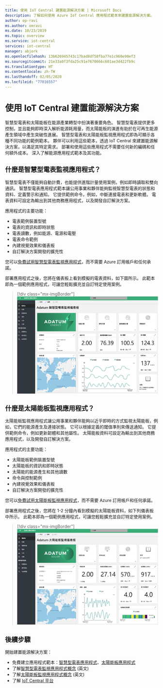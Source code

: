 ```yaml
---
title: 使用 IoT Central 建置能源解決方案 | Microsoft Docs
description: 了解如何使用 Azure IoT Central 應用程式範本來建置能源解決方案。
author: op-ravi
ms.author: omravi
ms.date: 10/23/2019
ms.topic: overview
ms.service: iot-central
services: iot-central
manager: abjork
ms.openlocfilehash: 13b626945743c17bad8df58fba77e1c960e90ef3
ms.sourcegitcommit: 21e33a0f3fda25c91e7670666c601ae3d422fb9c
ms.translationtype: HT
ms.contentlocale: zh-TW
ms.lasthandoff: 02/05/2020
ms.locfileid: "77016557"
---
```

# <a name="build-energy-solutions-with-iot-central"></a>使用 IoT Central 建置能源解決方案 




智慧型電表和太陽能板在能源產業轉型中扮演著重要角色。 智慧型電表提供更多控制，並且能夠即時深入解析能源耗用量，而太陽能板的演進有助於在可再生能源產生領域中產生突破性進展。 智慧型電表和太陽能板監視應用程式即為可顯示各種不同功能的範例範本。 夥伴可以利用這些範本，透過 IoT Central 來建置能源解決方案，以滿足其特定需求。 部署和使用這些應用程式不需要任何新的編碼和任何額外成本。 深入了解能源應用程式範本及其功能。


## <a name="what-is-the-smart-meter-monitoring-application"></a>什麼是智慧型電表監視應用程式？
 智慧型電表不僅能夠自動計費，也能提供進階計量使用案例，例如即時讀取和雙向通訊。 智慧型電表應用程式範本讓公用事業和夥伴能夠監視智慧型電表的狀態和資料、定義警示和通知。 它提供範例命令，例如，中斷連接電表和更新軟體。 電表資料可設定為輸出到其他商務應用程式，以及開發自訂解決方案。 

應用程式的主要功能： 

* 電表範例裝置型號 
* 電表的資訊和即時狀態 
* 電表讀數，例如能源、電源和電壓
* 電表命令範例 
* 內建視覺效果和儀表板
* 自訂解決方案開發的擴充性

您可以[免費試用智慧型電表監視應用程式](https://apps.azureiotcentral.com/build/new/smart-meter-monitoring)，而不需要 Azure 訂用帳戶和任何承諾。


部署應用程式之後，您將在儀表板上看到模擬的電表資料，如下圖所示。 此範本即為一個範例應用程式，可讓您輕鬆擴充並自訂特定使用案例。

> [!div class="mx-imgBorder"]
> ![智慧型電表應用程式儀表板](media/overview-iot-central-energy/smart-meter-app-dashboard.png)


## <a name="what-is-the-solar-panel-monitoring-application"></a>什麼是太陽能板監視應用程式？
太陽能板監視應用程式讓公用事業和夥伴能夠以近乎即時的方式監視太陽能板，例如，它們的能源產生及連接狀態。 它可以根據定義的閾值準則來傳送通知。 它提供範例命令，例如更新韌體和其他屬性。 太陽能板資料可設定為輸出到其他商務應用程式，以及開發自訂解決方案。 

應用程式的主要功能： 

* 太陽能板範例裝置型號 
* 太陽能板的資訊和即時狀態
* 太陽能的能源產生和其他讀數
* 命令與控制範例
* 內建視覺效果和儀表板
* 自訂解決方案開發的擴充性

您可以[免費試用太陽能板監視應用程式](https://apps.azureiotcentral.com/build/new/solar-panel-monitoring)，而不需要 Azure 訂用帳戶和任何承諾。

部署應用程式之後，您將在 1-2 分鐘內看到模擬的太陽能板資料，如下列儀表板中所示。 此範本即為一個範例應用程式，可讓您輕鬆擴充並自訂特定使用案例。 

> [!div class="mx-imgBorder"]
> ![太陽能板應用程式儀表板](media/overview-iot-central-energy/solar-panel-app-dashboard.png)


## <a name="next-steps"></a>後續步驟
開始建置能源解決方案：
* 免費建立應用程式範本：[智慧型電表應用程式](https://apps.azureiotcentral.com/build/new/smart-meter-monitoring)、[太陽能板應用程式](https://apps.azureiotcentral.com/build/new/solar-panel-monitoring)
* 了解[智慧型電表監視應用程式概念](https://docs.microsoft.com/azure/iot-central/energy/concept-iot-central-smart-meter-app) \(英文\)
* 了解[太陽能板監視應用程式概念](https://docs.microsoft.com/azure/iot-central/energy/concept-iot-central-solar-panel-app) \(英文\)
* 了解 [IoT Central 平台](https://docs.microsoft.com/azure/iot-central/)
